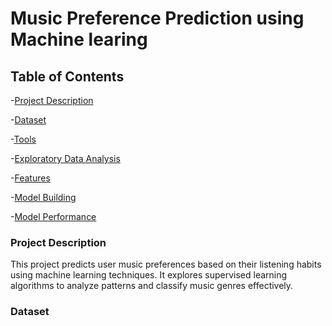 # Music Preference Prediction using Machine learing

## Table of Contents
-[Project Description](#project-description)

-[Dataset](#dataset)

-[Tools](#tools)

-[Exploratory Data Analysis](#exploratory-data-analysis)

-[Features](#features)

-[Model Building](#model-building)

-[Model Performance](#model-performance)


### Project Description
This project predicts user music preferences based on their listening habits using machine learning techniques.
It explores supervised learning algorithms to analyze patterns and classify music genres effectively.

### Dataset

